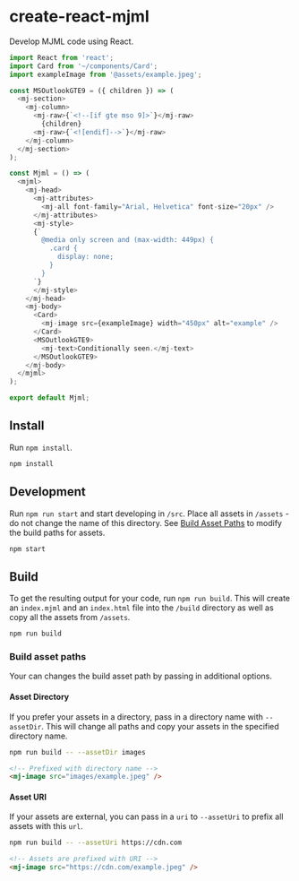 # create-react-mjml

Develop MJML code using React.

```js
import React from 'react';
import Card from '~/components/Card';
import exampleImage from '@assets/example.jpeg';

const MSOutlookGTE9 = ({ children }) => (
  <mj-section>
    <mj-column>
      <mj-raw>{`<!--[if gte mso 9]>`}</mj-raw>
        {children}
      <mj-raw>{`<![endif]-->`}</mj-raw>
    </mj-column>
  </mj-section>
);

const Mjml = () => (
  <mjml>
    <mj-head>
      <mj-attributes>
        <mj-all font-family="Arial, Helvetica" font-size="20px" />
      </mj-attributes>
      <mj-style>
      {`
        @media only screen and (max-width: 449px) {
          .card {
            display: none;
          }
        }
      `}
      </mj-style>
    </mj-head>
    <mj-body>
      <Card>
        <mj-image src={exampleImage} width="450px" alt="example" />
      </Card>
      <MSOutlookGTE9>
        <mj-text>Conditionally seen.</mj-text>
      </MSOutlookGTE9>
    </mj-body>
  </mjml>
);

export default Mjml;
```

## Install

Run `npm install`.

```bash
npm install
```

## Development

Run `npm run start` and start developing in `/src`. Place all assets in `/assets` - do not change the name of this directory. See [Build Asset Paths](#build-asset-paths) to modify the build paths for assets.

```bash
npm start
```

## Build

To get the resulting output for your code, run `npm run build`. This will create an `index.mjml` and an `index.html` file into the `/build` directory as well as copy all the assets from `/assets`.

```bash
npm run build
```

### Build asset paths

Your can changes the build asset path by passing in additional options.

#### Asset Directory

If you prefer your assets in a directory, pass in a directory name with `--assetDir`. This will change all paths and copy your assets in the specified directory name.

```bash
npm run build -- --assetDir images
```
```html
<!-- Prefixed with directory name -->
<mj-image src="images/example.jpeg" />
```
#### Asset URI

If your assets are external, you can pass in a `uri` to `--assetUri` to prefix all assets with this `url`.

```bash
npm run build -- --assetUri https://cdn.com
```
```html
<!-- Assets are prefixed with URI -->
<mj-image src="https://cdn.com/example.jpeg" />
```